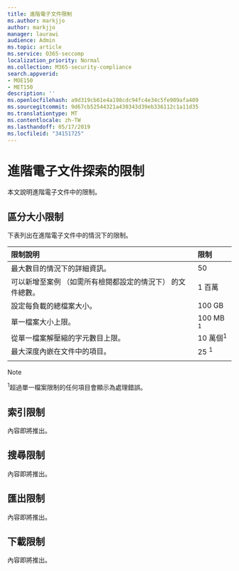 ```yaml
---
title: 進階電子文件限制
ms.author: markjjo
author: markjjo
manager: laurawi
audience: Admin
ms.topic: article
ms.service: O365-seccomp
localization_priority: Normal
ms.collection: M365-security-compliance
search.appverid:
- MOE150
- MET150
description: ''
ms.openlocfilehash: a9d319cb61e4a198cdc94fc4e34c5fe909afa409
ms.sourcegitcommit: 9d67cb52544321a430343d39eb336112c1a11d35
ms.translationtype: MT
ms.contentlocale: zh-TW
ms.lasthandoff: 05/17/2019
ms.locfileid: "34151725"
---
```

# <a name="limits-in-advanced-ediscovery"></a>進階電子文件探索的限制

本文說明進階電子文件中的限制。

## <a name="case-limits"></a>區分大小限制

下表列出在進階電子文件中的情況下的限制。

|**限制說明**|**限制**|
  |:-----|:-----|
  |最大數目的情況下的詳細資訊。  <br/> |50  <br/> |
  |可以新增至案例 （如需所有檢閱都設定的情況下） 的文件總數。  <br/> |1 百萬  <br/> |
  |設定每負載的總檔案大小。  <br/> |100 GB  <br/> |
  |單一檔案大小上限。   <br/> |100 MB <sup>1</sup> <br/> |
  |從單一檔案解壓縮的字元數目上限。  <br/> |10 萬個<sup>1</sup> <br/> |
  |最大深度內嵌在文件中的項目。  <br/> |25 <sup>1</sup> <br/> |
|||
 > [!NOTE]
> <sup>1</sup>超過單一檔案限制的任何項目會顯示為處理錯誤。 

## <a name="indexing-limits"></a>索引限制

內容即將推出。

## <a name="search-limits"></a>搜尋限制

內容即將推出。

## <a name="export-limits"></a>匯出限制

內容即將推出。

## <a name="download-limits"></a>下載限制

內容即將推出。

